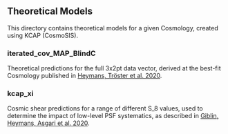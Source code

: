 ## Theoretical Models

This directory contains theoretical models for a given Cosmology, created using KCAP (CosmoSIS).

### iterated_cov_MAP_BlindC
Theoretical predictions for the full 3x2pt data vector, derived at the best-fit Cosmology published in [Heymans, Tröster et al. 2020][1].

### kcap_xi
Cosmic shear predictions for a range of different S_8 values, used to determine the impact of low-level PSF systematics, as described in [Giblin, Heymans, Asgari et al. 2020][2]. 






[1]: https://arxiv.org/abs/2007.15632 "Heymans et al."
[2]: https://arxiv.org/abs/2007.01845 "Giblin et al."
